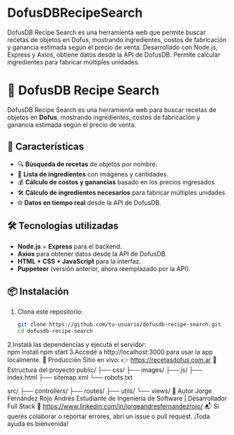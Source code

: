 # DofusDBRecipeSearch
 DofusDB Recipe Search es una herramienta web que permite buscar recetas de objetos en Dofus, mostrando ingredientes, costos de fabricación y ganancia estimada según el precio de venta. Desarrollado con Node.js, Express y Axios, obtiene datos desde la API de DofusDB. Permite calcular ingredientes para fabricar múltiples unidades.
# 🏹 DofusDB Recipe Search

DofusDB Recipe Search es una herramienta web para buscar recetas de objetos en **Dofus**, mostrando ingredientes, costos de fabricación y ganancia estimada según el precio de venta.

## 🚀 Características

- 🔍 **Búsqueda de recetas** de objetos por nombre.
- 📜 **Lista de ingredientes** con imágenes y cantidades.
- 💰 **Cálculo de costos y ganancias** basado en los precios ingresados.
- 🛠️ **Cálculo de ingredientes necesarios** para fabricar múltiples unidades.
- 🌐 **Datos en tiempo real** desde la API de DofusDB.

## 🛠️ Tecnologías utilizadas

- **Node.js** + **Express** para el backend.
- **Axios** para obtener datos desde la API de DofusDB.
- **HTML + CSS + JavaScript** para la interfaz.
- **Puppeteer** (versión anterior, ahora reemplazado por la API).

## 📦 Instalación

1. Clona este repositorio:
   ```sh
   git clone https://github.com/tu-usuario/dofusdb-recipe-search.git
   cd dofusdb-recipe-search
2.Instalá las dependencias y ejecutá el servidor:   
   npm install
   npm start
3.Accedé a http://localhost:3000 para usar la app localmente. 
🔗 Producción
Sitio en vivo: 👉 https://recetasdofus.com.ar
📁 Estructura del proyecto
public/
├── css/
├── images/
├── js/
├── index.html
├── sitemap.xml
└── robots.txt

src/
├── controllers/
├── routes/
├── utils/
└── views/
👤 Autor
Jorge Fernández Rojo Andrés
Estudiante de Ingeniería de Software | Desarrollador Full Stack
🔗 https://www.linkedin.com/in/jorgeandresfernandezrojo/
📬 Si querés colaborar o reportar errores, abrí un issue o pull request. ¡Toda ayuda es bienvenida!

